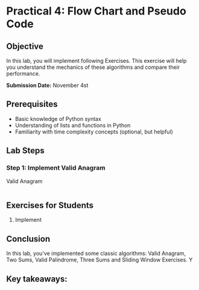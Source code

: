 # Practical 4: Flow Chart and Pseudo Code

## Objective
In this lab, you will implement following  Exercises. This exercise will help you understand the mechanics of these algorithms and compare their performance.

**Submission Date:** November 4st

## Prerequisites
- Basic knowledge of Python syntax
- Understanding of lists and functions in Python
- Familiarity with time complexity concepts (optional, but helpful)

## Lab Steps

### Step 1: Implement Valid Anagram

Valid Anagram

```python

```


## Exercises for Students

1. Implement

## Conclusion

In this lab, you've implemented some classic algorithms: Valid Anagram, Two Sums, Valid Palindrome, Three Sums and Sliding Window Exercises. Y

Key takeaways:
- 

